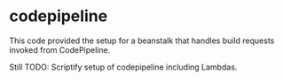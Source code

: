 # codepipeline

This code provided the setup for a beanstalk that handles build requests invoked from CodePipeline.

Still TODO:
Scriptify setup of codepipeline including Lambdas.
